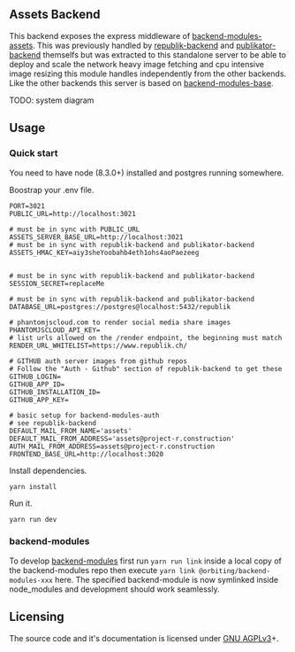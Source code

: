 Assets Backend
---------------

This backend exposes the express middleware of [backend-modules-assets](https://github.com/orbiting/backend-modules/tree/master/packages/assets). This was previously handled by [republik-backend](https://github.com/orbiting/republik-backend) and [publikator-backend](https://github.com/orbiting/publikator-backend) themselfs but was extracted to this standalone server to be able to deploy and scale the network heavy image fetching and cpu intensive image resizing this module handles independently from the other backends. Like the other backends this server is based on [backend-modules-base](https://github.com/orbiting/backend-modules/tree/master/packages/base).

TODO: system diagram

## Usage

### Quick start
You need to have node (8.3.0+) installed and postgres running somewhere.

Boostrap your .env file.
```
PORT=3021
PUBLIC_URL=http://localhost:3021

# must be in sync with PUBLIC_URL
ASSETS_SERVER_BASE_URL=http://localhost:3021
# must be in sync with republik-backend and publikator-backend
ASSETS_HMAC_KEY=aiy3sheYoobahb4eth1ohs4aoPaezeeg


# must be in sync with republik-backend and publikator-backend
SESSION_SECRET=replaceMe

# must be in sync with republik-backend and publikator-backend
DATABASE_URL=postgres://postgres@localhost:5432/republik

# phantomjscloud.com to render social media share images
PHANTOMJSCLOUD_API_KEY=
# list urls allowed on the /render endpoint, the beginning must match
RENDER_URL_WHITELIST=https://www.republik.ch/

# GITHUB auth server images from github repos
# Follow the "Auth - Github" section of republik-backend to get these
GITHUB_LOGIN=
GITHUB_APP_ID=
GITHUB_INSTALLATION_ID=
GITHUB_APP_KEY=

# basic setup for backend-modules-auth
# see republik-backend
DEFAULT_MAIL_FROM_NAME='assets'
DEFAULT_MAIL_FROM_ADDRESS='assets@project-r.construction'
AUTH_MAIL_FROM_ADDRESS=assets@project-r.construction
FRONTEND_BASE_URL=http://localhost:3020
```

Install dependencies.
```
yarn install
```

Run it.
```
yarn run dev
```

### backend-modules
To develop [backend-modules](https://github.com/orbiting/backend-modules) first run `yarn run link` inside a local copy of the backend-modules repo then execute `yarn link @orbiting/backend-modules-xxx` here. The specified backend-module is now symlinked inside node_modules and development should work seamlessly.

## Licensing
The source code and it's documentation is licensed under [GNU AGPLv3](LICENSE)+.
